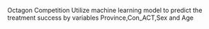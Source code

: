 Octagon Competition
Utilize machine learning model to predict the treatment success by variables Province,Con_ACT,Sex and Age	
